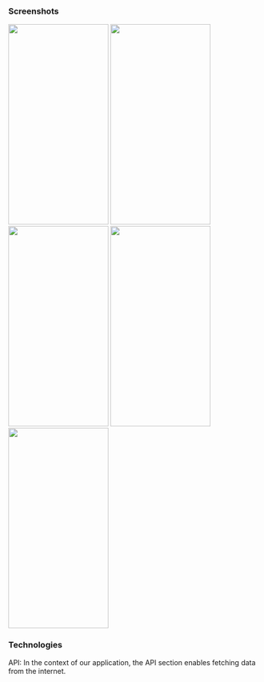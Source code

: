 <h3>Screenshots</h3>



<img src=https://github.com/hasanaltunbay/dog_breeds_app/assets/132913817/3659c136-b057-45be-aef5-1a738626a166 width="200" height="400" />

<img src=https://github.com/hasanaltunbay/dog_breeds_app/assets/132913817/fb5d9427-bd77-4c84-8dae-d45445d77bc2 width="200" height="400" />

<img src=https://github.com/hasanaltunbay/dog_breeds_app/assets/132913817/fce324ab-eb9f-404d-bc85-3073cd8cd5e8 width="200" height="400" />

<img src=https://github.com/hasanaltunbay/dog_breeds_app/assets/132913817/68f2025b-207f-4931-94ad-1fcc578859e3 width="200" height="400" />

<img src=https://github.com/hasanaltunbay/dog_breeds_app/assets/132913817/6bbdcde5-1ada-425c-aab7-78dadec1f9a6 width="200" height="400" />


<h3>Technologies</h3>

API: In the context of our application, the API section enables fetching data from the internet.
